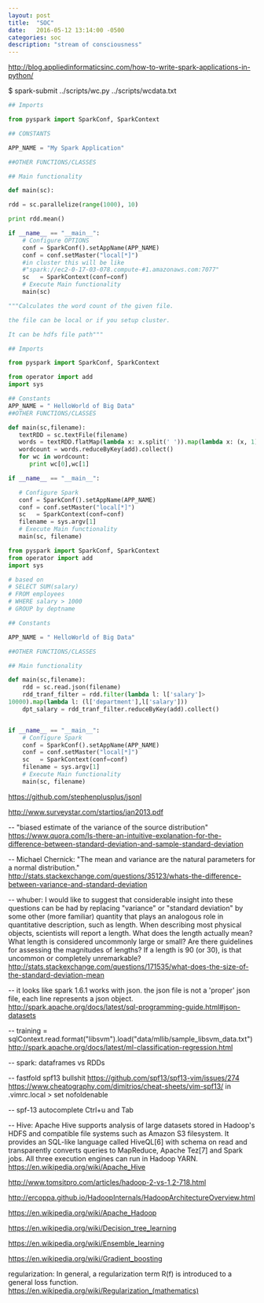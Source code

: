 ```yaml
---
layout: post
title:  "SOC"
date:   2016-05-12 13:14:00 -0500
categories: soc
description: "stream of consciousness"
---
```


http://blog.appliedinformaticsinc.com/how-to-write-spark-applications-in-python/

$ spark-submit ../scripts/wc.py ../scripts/wcdata.txt

```python
## Imports

from pyspark import SparkConf, SparkContext

## CONSTANTS

APP_NAME = "My Spark Application"

##OTHER FUNCTIONS/CLASSES

## Main functionality

def main(sc):

rdd = sc.parallelize(range(1000), 10)

print rdd.mean()

if __name__ == "__main__":
    # Configure OPTIONS
    conf = SparkConf().setAppName(APP_NAME)
    conf = conf.setMaster("local[*]")
    #in cluster this will be like
    #"spark://ec2-0-17-03-078.compute-#1.amazonaws.com:7077"
    sc   = SparkContext(conf=conf)
    # Execute Main functionality
    main(sc)
```


```python
"""Calculates the word count of the given file.

the file can be local or if you setup cluster.

It can be hdfs file path"""

## Imports

from pyspark import SparkConf, SparkContext

from operator import add
import sys

## Constants
APP_NAME = " HelloWorld of Big Data"
##OTHER FUNCTIONS/CLASSES

def main(sc,filename):
   textRDD = sc.textFile(filename)
   words = textRDD.flatMap(lambda x: x.split(' ')).map(lambda x: (x, 1))
   wordcount = words.reduceByKey(add).collect()
   for wc in wordcount:
      print wc[0],wc[1]

if __name__ == "__main__":

   # Configure Spark
   conf = SparkConf().setAppName(APP_NAME)
   conf = conf.setMaster("local[*]")
   sc   = SparkContext(conf=conf)
   filename = sys.argv[1]
   # Execute Main functionality
   main(sc, filename)
```


```python
from pyspark import SparkConf, SparkContext
from operator import add
import sys

# based on
# SELECT SUM(salary)
# FROM employees
# WHERE salary > 1000
# GROUP by deptname

## Constants

APP_NAME = " HelloWorld of Big Data"

##OTHER FUNCTIONS/CLASSES

## Main functionality

def main(sc,filename):
    rdd = sc.read.json(filename)
    rdd_tranf_filter = rdd.filter(lambda l: l['salary']>
10000).map(lambda l: (l['department'],l['salary']))
    dpt_salary = rdd_tranf_filter.reduceByKey(add).collect()


if __name__ == "__main__":
    # Configure Spark
    conf = SparkConf().setAppName(APP_NAME)
    conf = conf.setMaster("local[*]")
    sc   = SparkContext(conf=conf)
    filename = sys.argv[1]
    # Execute Main functionality
    main(sc, filename)
```



https://github.com/stephenplusplus/jsonl

http://www.surveystar.com/startips/jan2013.pdf

-- "biased estimate of the variance of the source distribution"
https://www.quora.com/Is-there-an-intuitive-explanation-for-the-difference-between-standard-deviation-and-sample-standard-deviation

-- Michael Chernick: "The mean and variance are the natural parameters
for a normal distribution."
http://stats.stackexchange.com/questions/35123/whats-the-difference-between-variance-and-standard-deviation

--  whuber: I would like to suggest that considerable insight into
these questions can be had by replacing "variance" or "standard
deviation" by some other (more familiar) quantity that plays an
analogous role in quantitative description, such as length. When
describing most physical objects, scientists will report a length.
What does the length actually mean? What length is considered
uncommonly large or small? Are there guidelines for assessing the
magnitudes of lengths? If a length is 90 (or 30), is that uncommon or
completely unremarkable?
http://stats.stackexchange.com/questions/171535/what-does-the-size-of-the-standard-deviation-mean

-- it looks like spark 1.6.1 works with json. the json file is not a
'proper' json file, each line represents a json object.
http://spark.apache.org/docs/latest/sql-programming-guide.html#json-datasets


-- training = sqlContext.read.format("libsvm").load("data/mllib/sample_libsvm_data.txt")
http://spark.apache.org/docs/latest/ml-classification-regression.html

-- spark: dataframes vs RDDs

-- fastfold spf13 bullshit
https://github.com/spf13/spf13-vim/issues/274
https://www.cheatography.com/dimitrios/cheat-sheets/vim-spf13/
in .vimrc.local > set nofoldenable

-- spf-13 autocomplete
Ctrl+u and Tab

-- Hive: Apache Hive supports analysis of large datasets stored in
Hadoop's HDFS and compatible file systems such as Amazon S3
filesystem. It provides an SQL-like language called HiveQL[6] with
schema on read and transparently converts queries to MapReduce, Apache
Tez[7] and Spark jobs. All three execution engines can run in Hadoop
YARN.
https://en.wikipedia.org/wiki/Apache_Hive

http://www.tomsitpro.com/articles/hadoop-2-vs-1,2-718.html

http://ercoppa.github.io/HadoopInternals/HadoopArchitectureOverview.html

https://en.wikipedia.org/wiki/Apache_Hadoop


https://en.wikipedia.org/wiki/Decision_tree_learning

https://en.wikipedia.org/wiki/Ensemble_learning

https://en.wikipedia.org/wiki/Gradient_boosting


regularization: In general, a regularization term R(f) is introduced
to a general loss function.
https://en.wikipedia.org/wiki/Regularization_(mathematics)